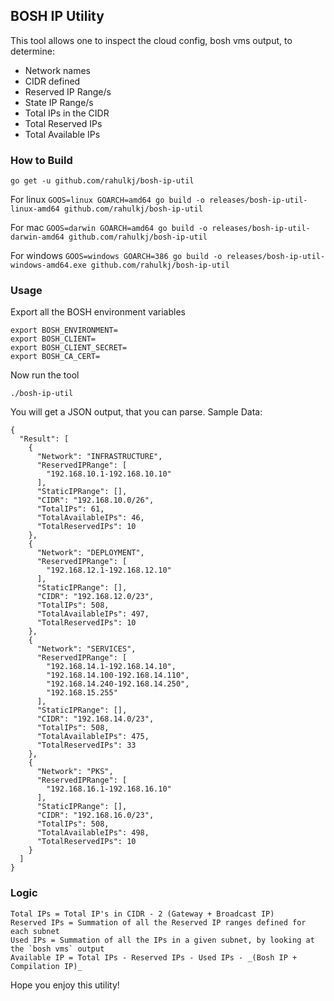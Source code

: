 BOSH IP Utility
---

This tool allows one to inspect the cloud config, bosh vms output, to determine:
* Network names
* CIDR defined
* Reserved IP Range/s
* State IP Range/s
* Total IPs in the CIDR
* Total Reserved IPs
* Total Available IPs


### How to Build

`go get -u github.com/rahulkj/bosh-ip-util`

For linux `GOOS=linux GOARCH=amd64 go build -o releases/bosh-ip-util-linux-amd64 github.com/rahulkj/bosh-ip-util`

For mac `GOOS=darwin GOARCH=amd64 go build -o releases/bosh-ip-util-darwin-amd64 github.com/rahulkj/bosh-ip-util`

For windows `GOOS=windows GOARCH=386 go build -o releases/bosh-ip-util-windows-amd64.exe github.com/rahulkj/bosh-ip-util`

### Usage

Export all the BOSH environment variables
```
export BOSH_ENVIRONMENT=
export BOSH_CLIENT=
export BOSH_CLIENT_SECRET=
export BOSH_CA_CERT=
```

Now run the tool
```
./bosh-ip-util
```

You will get a JSON output, that you can parse. Sample Data:
```
{
  "Result": [
    {
      "Network": "INFRASTRUCTURE",
      "ReservedIPRange": [
        "192.168.10.1-192.168.10.10"
      ],
      "StaticIPRange": [],
      "CIDR": "192.168.10.0/26",
      "TotalIPs": 61,
      "TotalAvailableIPs": 46,
      "TotalReservedIPs": 10
    },
    {
      "Network": "DEPLOYMENT",
      "ReservedIPRange": [
        "192.168.12.1-192.168.12.10"
      ],
      "StaticIPRange": [],
      "CIDR": "192.168.12.0/23",
      "TotalIPs": 508,
      "TotalAvailableIPs": 497,
      "TotalReservedIPs": 10
    },
    {
      "Network": "SERVICES",
      "ReservedIPRange": [
        "192.168.14.1-192.168.14.10",
        "192.168.14.100-192.168.14.110",
        "192.168.14.240-192.168.14.250",
        "192.168.15.255"
      ],
      "StaticIPRange": [],
      "CIDR": "192.168.14.0/23",
      "TotalIPs": 508,
      "TotalAvailableIPs": 475,
      "TotalReservedIPs": 33
    },
    {
      "Network": "PKS",
      "ReservedIPRange": [
        "192.168.16.1-192.168.16.10"
      ],
      "StaticIPRange": [],
      "CIDR": "192.168.16.0/23",
      "TotalIPs": 508,
      "TotalAvailableIPs": 498,
      "TotalReservedIPs": 10
    }
  ]
}
```

### Logic

```
Total IPs = Total IP's in CIDR - 2 (Gateway + Broadcast IP)
Reserved IPs = Summation of all the Reserved IP ranges defined for each subnet
Used IPs = Summation of all the IPs in a given subnet, by looking at the `bosh vms` output
Available IP = Total IPs - Reserved IPs - Used IPs - _(Bosh IP + Compilation IP)_
```

Hope you enjoy this utility!
